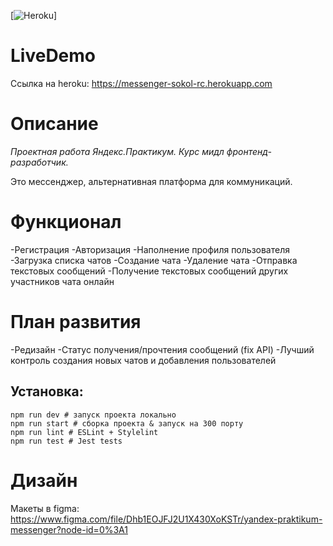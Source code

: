 [![Heroku](https://heroku-badge.herokuapp.com/?app=messenger-sokol-rc)]

# LiveDemo

Ссылка на heroku: https://messenger-sokol-rc.herokuapp.com

# Описание

_Проектная работа Яндекс.Практикум. Курс мидл фронтенд-разработчик._

Это мессенджер, альтернативная платформа для коммуникаций.

# Функционал

-Регистрация
-Авторизация
-Наполнение профиля пользователя
-Загрузка списка чатов
-Создание чата
-Удаление чата
-Отправка текстовых сообщений
-Получение текстовых сообщений других участников чата онлайн

# План развития

-Редизайн
-Статус получения/прочтения сообщений (fix API)
-Лучший контроль создания новых чатов и добавления пользователей

## Установка:

```
npm run dev # запуск проекта локально
npm run start # сборка проекта & запуск на 300 порту
npm run lint # ESLint + Stylelint
npm run test # Jest tests
```

# Дизайн

Макеты в figma: https://www.figma.com/file/Dhb1EOJFJ2U1X430XoKSTr/yandex-praktikum-messenger?node-id=0%3A1
